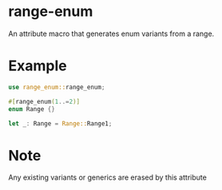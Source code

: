 # range-enum
An attribute macro that generates enum variants from a range.
# Example
```rust
use range_enum::range_enum;

#[range_enum(1..=2)]
enum Range {}

let _: Range = Range::Range1;
```
# Note
Any existing variants or generics are erased by this attribute


